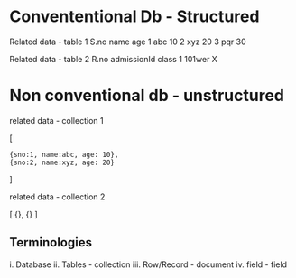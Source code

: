 # Convententional Db - Structured

Related data - table 1
S.no name age
1    abc   10
2    xyz   20
3    pqr   30



Related data - table 2
R.no admissionId class
1       101wer    X


# Non conventional db - unstructured

related data - collection 1

[

    {sno:1, name:abc, age: 10},
    {sno:2, name:xyz, age: 20}
]

related data - collection 2

[
    {},
    {}
]




## Terminologies
i. Database
ii. Tables          - collection 
iii. Row/Record     - document
iv. field           - field